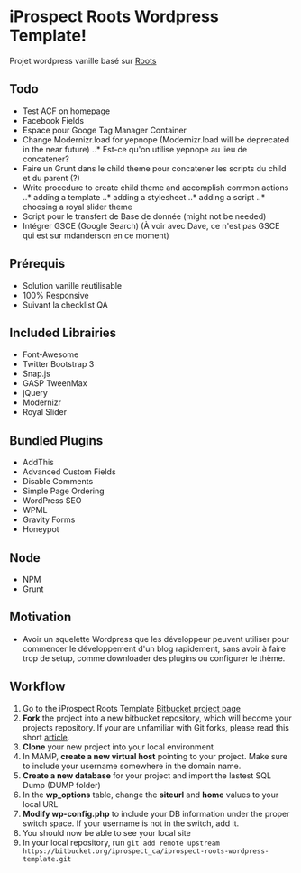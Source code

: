iProspect Roots Wordpress Template!
==================================================

Projet wordpress vanille basé sur [Roots](http://roots.io/)

## Todo 
- Test ACF on homepage
- Facebook Fields
- Espace pour Googe Tag Manager Container
- Change Modernizr.load for yepnope (Modernizr.load will be deprecated in the near future)
..* Est-ce qu'on utilise yepnope au lieu de concatener?
- Faire un Grunt dans le child theme pour concatener les scripts du child et du parent (?)
- Write procedure to create child theme and accomplish common actions
..* adding a template
..* adding a stylesheet
..* adding a script
..* choosing a royal slider theme
- Script pour le transfert de Base de donnée (might not be needed)
- Intégrer GSCE (Google Search) (À voir avec Dave, ce n'est pas GSCE qui est sur mdanderson en ce moment)

## Prérequis
- Solution vanille réutilisable
- 100% Responsive
- Suivant la checklist QA

## Included Librairies 
- Font-Awesome
- Twitter Bootstrap 3
- Snap.js
- GASP TweenMax
- jQuery
- Modernizr
- Royal Slider

## Bundled Plugins
- AddThis
- Advanced Custom Fields
- Disable Comments
- Simple Page Ordering
- WordPress SEO
- WPML
- Gravity Forms
- Honeypot

## Node
- NPM
- Grunt

## Motivation
- Avoir un squelette Wordpress que les développeur peuvent utiliser pour commencer le développement d'un blog rapidement, sans avoir à faire trop de setup, comme downloader des plugins ou configurer le thème. 

## Workflow
1. Go to the iProspect Roots Template [Bitbucket project page](https://bitbucket.org/iprospect_ca/iprospect-roots-wordpress-template)
2. **Fork** the project into a new bitbucket repository, which will become your projects repository. If your are unfamiliar with Git forks, please read this short [article](https://help.github.com/articles/fork-a-repo).
3. **Clone** your new project into your local environment
4. In MAMP, **create a new virtual host** pointing to your project. Make sure to include your username somewhere in the domain name.
5. **Create a new database** for your project and import the lastest SQL Dump (DUMP folder)
6. In the **wp_options** table, change the **siteurl** and **home** values to your local URL 
7. **Modify wp-config.php** to include your DB information under the proper switch space. If your username is not in the switch, add it. 
8. You should now be able to see your local site
9. In your local repository, run `git add remote upstream https://bitbucket.org/iprospect_ca/iprospect-roots-wordpress-template.git`